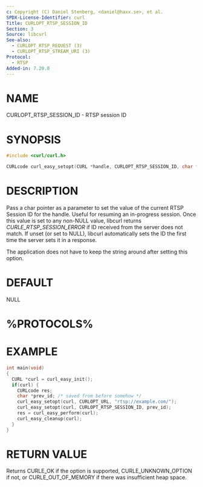 ```yaml
---
c: Copyright (C) Daniel Stenberg, <daniel@haxx.se>, et al.
SPDX-License-Identifier: curl
Title: CURLOPT_RTSP_SESSION_ID
Section: 3
Source: libcurl
See-also:
  - CURLOPT_RTSP_REQUEST (3)
  - CURLOPT_RTSP_STREAM_URI (3)
Protocol:
  - RTSP
Added-in: 7.20.0
---
```


# NAME

CURLOPT_RTSP_SESSION_ID - RTSP session ID

# SYNOPSIS

~~~c
#include <curl/curl.h>

CURLcode curl_easy_setopt(CURL *handle, CURLOPT_RTSP_SESSION_ID, char *id);
~~~

# DESCRIPTION

Pass a char pointer as a parameter to set the value of the current RTSP
Session ID for the handle. Useful for resuming an in-progress session. Once
this value is set to any non-NULL value, libcurl returns
*CURLE_RTSP_SESSION_ERROR* if ID received from the server does not match. If
unset (or set to NULL), libcurl automatically sets the ID the first time the
server sets it in a response.

The application does not have to keep the string around after setting this
option.

# DEFAULT

NULL

# %PROTOCOLS%

# EXAMPLE

~~~c
int main(void)
{
  CURL *curl = curl_easy_init();
  if(curl) {
    CURLcode res;
    char *prev_id; /* saved from before somehow */
    curl_easy_setopt(curl, CURLOPT_URL, "rtsp://example.com/");
    curl_easy_setopt(curl, CURLOPT_RTSP_SESSION_ID, prev_id);
    res = curl_easy_perform(curl);
    curl_easy_cleanup(curl);
  }
}
~~~

# RETURN VALUE

Returns CURLE_OK if the option is supported, CURLE_UNKNOWN_OPTION if not, or
CURLE_OUT_OF_MEMORY if there was insufficient heap space.

